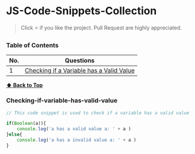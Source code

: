 # JS-Code-Snippets-Collection
> Click :star:  if you like the project. Pull Request are highly appreciated.

### Table of Contents
| No. | Questions |
|---- | ---------
|1  | [Checking if a Variable has a Valid Value](#Checking-if-variable-has-valid-value) |



**[⬆ Back to Top](#table-of-contents)**
### Checking-if-variable-has-valid-value
```javascript
// This code snippet is used to check if a variable has a valid value 

if(Boolean(a)){
    console.log('a has a valid value a: ' + a )
}else{
    console.log('a has a invalid value a: ' + a )
}
